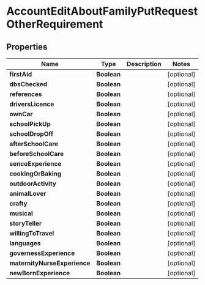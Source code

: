 

# AccountEditAboutFamilyPutRequestOtherRequirement


## Properties

| Name | Type | Description | Notes |
|------------ | ------------- | ------------- | -------------|
|**firstAid** | **Boolean** |  |  [optional] |
|**dbsChecked** | **Boolean** |  |  [optional] |
|**references** | **Boolean** |  |  [optional] |
|**driversLicence** | **Boolean** |  |  [optional] |
|**ownCar** | **Boolean** |  |  [optional] |
|**schoolPickUp** | **Boolean** |  |  [optional] |
|**schoolDropOff** | **Boolean** |  |  [optional] |
|**afterSchoolCare** | **Boolean** |  |  [optional] |
|**beforeSchoolCare** | **Boolean** |  |  [optional] |
|**sencoExperience** | **Boolean** |  |  [optional] |
|**cookingOrBaking** | **Boolean** |  |  [optional] |
|**outdoorActivity** | **Boolean** |  |  [optional] |
|**animalLover** | **Boolean** |  |  [optional] |
|**crafty** | **Boolean** |  |  [optional] |
|**musical** | **Boolean** |  |  [optional] |
|**storyTeller** | **Boolean** |  |  [optional] |
|**willingToTravel** | **Boolean** |  |  [optional] |
|**languages** | **Boolean** |  |  [optional] |
|**governessExperience** | **Boolean** |  |  [optional] |
|**maternityNurseExperience** | **Boolean** |  |  [optional] |
|**newBornExperience** | **Boolean** |  |  [optional] |



